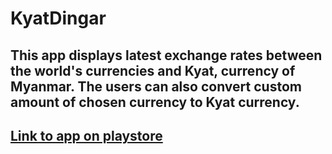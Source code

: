 # KyatDingar

## This app displays latest exchange rates between the world's currencies and Kyat, currency of Myanmar. The users can also convert custom amount of chosen currency to Kyat currency. 

## [Link to app on playstore](https://play.google.com/store/apps/details?id=com.moeko.kyatdingar)
